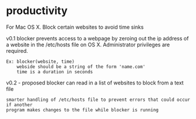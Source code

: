 # productivity
For Mac OS X. Block certain websites to avoid time sinks

v0.1
    blocker prevents access to a webpage by zeroing out the ip address of a website
    in the /etc/hosts file on OS X. Administrator privileges are required.
    
    Ex: blocker(website, time)
        webside should be a string of the form 'name.com'
        time is a duration in seconds

v0.2 - proposed
    blocker can read in a list of websites to block from a text file
    
    smarter handling of /etc/hosts file to prevent errors that could occur if another
    program makes changes to the file while blocker is running
